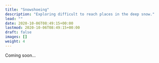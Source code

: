 ```yaml
---
title: "Snowshoeing"
description: "Exploring difficult to reach places in the deep snow."
lead: ""
date: 2020-10-06T08:49:15+00:00
lastmod: 2020-10-06T08:49:15+00:00
draft: false
images: []
weight: 4
---
```


Coming soon...